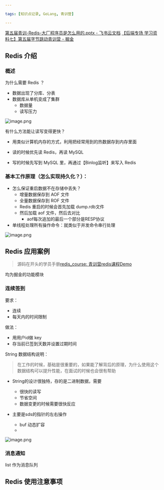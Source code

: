 ```yaml
---

tags: [知识点记录, GoLang, 青训营]

---
```


[第五届青训-Redis-大厂程序员是怎么用的.pptx - 飞书云文档](https://bytedance.feishu.cn/file/boxcniJFW1q92VkUT0sq9iAaxjh)
[【后端专场 学习资料七】第五届字节跳动青训营 - 掘金](https://juejin.cn/post/7198982002304942138#heading-0)

## Redis 介绍



### 概述

为什么需要 Redis ？
- 数据出现了分库、分表
- 数据库从单机变成了集群
    - 数据量
    - 读写压力


![image.png](https://p9-juejin.byteimg.com/tos-cn-i-k3u1fbpfcp/b73067b127e64575a807b38088d18a38~tplv-k3u1fbpfcp-watermark.image?)


有什么方法能让读写变得更快？
- 用类似计算机内存的方式，利用把经常用到的热数据存到内存里面



- 读的时候优先读 Redis，再读 MySQL
- 写的时候先写到 MySQL 里，再通过【Binlog监听】来写入 Redis

### 基本工作原理（怎么实现持久化？）：



- 怎么保证重启数据不在存储中丢失？
    - 增量数据保存到 AOF 文件
    - 全量数据保存到 ROF 文件
    - Redis 重启的时候会首先加载 dump.rdb文件
    - 然后加载 aof 文件，然后去对比
        - aof每次追加的最后一个部分是RESP协议
- 单线程处理所有操作命令：就类似于并发命令串行处理


![image.png](https://p1-juejin.byteimg.com/tos-cn-i-k3u1fbpfcp/d93abe6668a24778ae4de4d409898768~tplv-k3u1fbpfcp-watermark.image?)



## Redis 应用案例
> 源码在开头的学员手册[redis_course: 青训营redis课程Demo](https://gitee.com/wedone/redis_course)

均为掘金的功能模块

### 连续签到

要求：
- 连续
- 每天内的时间限制

做法：
- 用用户id做 key
- 存当前已签到天数并设置过期时间

String 数据结构说明：
> 在工作的时候，基础是很重要的，如果能了解背后的原理，为什么使用这个数据结构可以提升性能，在面试的时候也会很有帮助

- String的设计很独特，存的是二进制数据，需要
  - 很快的读写
  - 节省空间
  - 数据变更的时候需要很快反应

- 主要是sds的指针的左右操作
  - buf 动态扩容
  - 


![image.png](https://p6-juejin.byteimg.com/tos-cn-i-k3u1fbpfcp/dc1dce1082a34155bcec9871f968955c~tplv-k3u1fbpfcp-watermark.image?)





### 消息通知

list 作为消息队列




### 


## Redis 使用注意事项